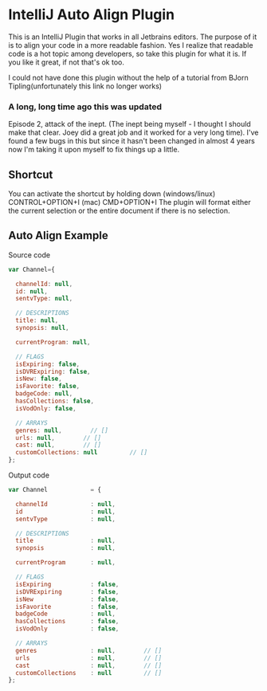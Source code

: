 # IntelliJ Auto Align Plugin

This is an IntelliJ Plugin that works in all Jetbrains editors. The purpose of it is to align your code in a more readable fashion.
Yes I realize that readable code is a hot topic among developers, so take this plugin for what it is. If you like it great, if not that's ok too.

I could not have done this plugin without the help of a tutorial from BJorn Tipling(unfortunately this link no longer works)

### A long, long time ago this was updated

Episode 2, attack of the inept. (The inept being myself - I thought I should make that clear. Joey did a great job and it worked for a very long time). I've found a few bugs in this but since it hasn't been changed in almost 4 years now I'm taking it upon myself to fix things up a little.

## Shortcut
You can activate the shortcut by holding down (windows/linux) CONTROL+OPTION+I (mac) CMD+OPTION+I
The plugin will format either the current selection or the entire document if there is no selection.

## Auto Align Example

Source code
```javascript
var Channel={

  channelId: null,
  id: null,
  sentvType: null,

  // DESCRIPTIONS
  title: null,
  synopsis: null,

  currentProgram: null,

  // FLAGS
  isExpiring: false,
  isDVRExpiring: false,
  isNew: false,
  isFavorite: false,
  badgeCode: null,
  hasCollections: false,
  isVodOnly: false,

  // ARRAYS
  genres: null,        // []
  urls: null,        // []
  cast: null,        // []
  customCollections: null         // []
};
```
Output code
```javascript
var Channel            = {

  channelId            : null,
  id                   : null,
  sentvType            : null,

  // DESCRIPTIONS
  title                : null,
  synopsis             : null,

  currentProgram       : null,

  // FLAGS
  isExpiring           : false,
  isDVRExpiring        : false,
  isNew                : false,
  isFavorite           : false,
  badgeCode            : null,
  hasCollections       : false,
  isVodOnly            : false,

  // ARRAYS
  genres               : null,        // []
  urls                 : null,        // []
  cast                 : null,        // []
  customCollections    : null         // []
};
```
